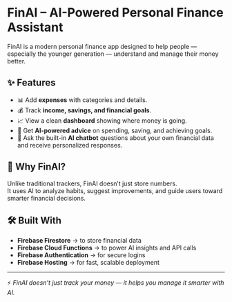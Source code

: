 # FinAI – AI-Powered Personal Finance Assistant  

FinAI is a modern personal finance app designed to help people — especially the younger generation — understand and manage their money better.  

## ✨ Features  
- 📊 Add **expenses** with categories and details.  
- 💰 Track **income, savings, and financial goals**.  
- 📈 View a clean **dashboard** showing where money is going.  
- 🤖 Get **AI-powered advice** on spending, saving, and achieving goals.  
- 💬 Ask the built-in **AI chatbot** questions about your own financial data and receive personalized responses.  

## 🧠 Why FinAI?  
Unlike traditional trackers, FinAI doesn’t just store numbers.  
It uses AI to analyze habits, suggest improvements, and guide users toward smarter financial decisions.  

## 🛠️ Built With  
- **Firebase Firestore** → to store financial data  
- **Firebase Cloud Functions** → to power AI insights and API calls  
- **Firebase Authentication** → for secure logins  
- **Firebase Hosting** → for fast, scalable deployment  

---  

⚡ *FinAI doesn’t just track your money — it helps you manage it smarter with AI.*  
